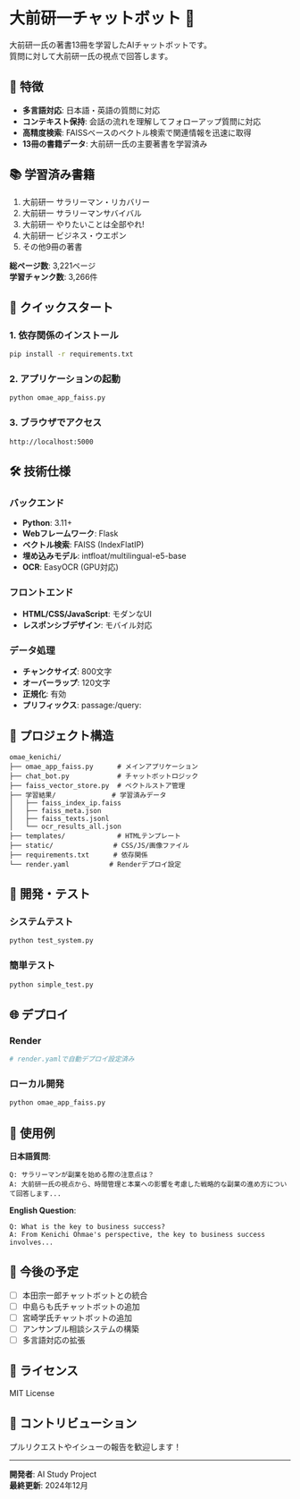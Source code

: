 # 大前研一チャットボット 🤖

大前研一氏の著書13冊を学習したAIチャットボットです。  
質問に対して大前研一氏の視点で回答します。

## 🌟 特徴

- **多言語対応**: 日本語・英語の質問に対応
- **コンテキスト保持**: 会話の流れを理解してフォローアップ質問に対応
- **高精度検索**: FAISSベースのベクトル検索で関連情報を迅速に取得
- **13冊の書籍データ**: 大前研一氏の主要著書を学習済み

## 📚 学習済み書籍

1. 大前研一 サラリーマン・リカバリー
2. 大前研一 サラリーマンサバイバル  
3. 大前研一 やりたいことは全部やれ!
4. 大前研一 ビジネス・ウエポン
5. その他9冊の著書

**総ページ数**: 3,221ページ  
**学習チャンク数**: 3,266件

## 🚀 クイックスタート

### 1. 依存関係のインストール

```bash
pip install -r requirements.txt
```

### 2. アプリケーションの起動

```bash
python omae_app_faiss.py
```

### 3. ブラウザでアクセス

```
http://localhost:5000
```

## 🛠️ 技術仕様

### バックエンド
- **Python**: 3.11+
- **Webフレームワーク**: Flask
- **ベクトル検索**: FAISS (IndexFlatIP)
- **埋め込みモデル**: intfloat/multilingual-e5-base
- **OCR**: EasyOCR (GPU対応)

### フロントエンド
- **HTML/CSS/JavaScript**: モダンなUI
- **レスポンシブデザイン**: モバイル対応

### データ処理
- **チャンクサイズ**: 800文字
- **オーバーラップ**: 120文字
- **正規化**: 有効
- **プリフィックス**: passage:/query:

## 📁 プロジェクト構造

```
omae_kenichi/
├── omae_app_faiss.py      # メインアプリケーション
├── chat_bot.py            # チャットボットロジック
├── faiss_vector_store.py  # ベクトルストア管理
├── 学習結果/              # 学習済みデータ
│   ├── faiss_index_ip.faiss
│   ├── faiss_meta.json
│   ├── faiss_texts.jsonl
│   └── ocr_results_all.json
├── templates/             # HTMLテンプレート
├── static/               # CSS/JS/画像ファイル
├── requirements.txt      # 依存関係
└── render.yaml          # Renderデプロイ設定
```

## 🔧 開発・テスト

### システムテスト
```bash
python test_system.py
```

### 簡単テスト
```bash
python simple_test.py
```

## 🌐 デプロイ

### Render
```bash
# render.yamlで自動デプロイ設定済み
```

### ローカル開発
```bash
python omae_app_faiss.py
```

## 📝 使用例

**日本語質問**:
```
Q: サラリーマンが副業を始める際の注意点は？
A: 大前研一氏の視点から、時間管理と本業への影響を考慮した戦略的な副業の進め方について回答します...
```

**English Question**:
```
Q: What is the key to business success?
A: From Kenichi Ohmae's perspective, the key to business success involves...
```

## 🔮 今後の予定

- [ ] 本田宗一郎チャットボットとの統合
- [ ] 中島らも氏チャットボットの追加
- [ ] 宮崎学氏チャットボットの追加
- [ ] アンサンブル相談システムの構築
- [ ] 多言語対応の拡張

## 📄 ライセンス

MIT License

## 🤝 コントリビューション

プルリクエストやイシューの報告を歓迎します！

---

**開発者**: AI Study Project  
**最終更新**: 2024年12月
